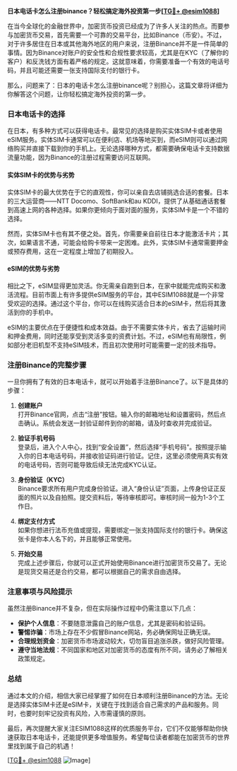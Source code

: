 **日本电话卡怎么注册binance？轻松搞定海外投资第一步[[TG💪+ @esim1088](https://t.me/s/esim1088)]**

在当今全球化的金融世界中，加密货币投资已经成为了许多人关注的热点。而要参与加密货币交易，首先需要一个可靠的交易平台，比如Binance（币安）。不过，对于许多居住在日本或其他海外地区的用户来说，注册Binance并不是一件简单的事情。因为Binance对账户的安全性和合规性要求较高，尤其是在KYC（了解你的客户）和反洗钱方面有着严格的规定。这就意味着，你需要准备一个有效的电话号码，并且可能还需要一张支持国际支付的银行卡。

那么，问题来了：日本的电话卡怎么注册binance呢？别担心，这篇文章将详细为你解答这个问题，让你轻松搞定海外投资的第一步。

### 日本电话卡的选择

在日本，有多种方式可以获得电话卡。最常见的选择是购买实体SIM卡或者使用eSIM服务。实体SIM卡通常可以在便利店、机场等地买到，而eSIM则可以通过网络购买并直接下载到你的手机上。无论选择哪种方式，都需要确保电话卡支持数据流量功能，因为Binance的注册过程需要访问互联网。

#### 实体SIM卡的优势与劣势

实体SIM卡的最大优势在于它的直观性，你可以亲自去店铺挑选合适的套餐。日本的三大运营商——NTT Docomo、SoftBank和au KDDI，提供了从基础通话套餐到高速上网的各种选择。如果你更倾向于面对面的服务，实体SIM卡是一个不错的选择。

然而，实体SIM卡也有其不便之处。首先，你需要亲自前往日本才能激活卡片；其次，如果语言不通，可能会给购卡带来一定困难。此外，实体SIM卡通常需要押金或预存费用，这在一定程度上增加了初期投入。

#### eSIM的优势与劣势

相比之下，eSIM显得更加灵活。你无需亲自跑到日本，在家中就能完成购买和激活流程。目前市面上有许多提供eSIM服务的平台，其中ESIM1088就是一个非常受欢迎的选择。通过这个平台，你可以在线购买适合日本的eSIM卡，然后将其激活到你的手机中。

eSIM的主要优点在于便捷性和成本效益。由于不需要实体卡片，省去了运输时间和押金费用，同时还能享受到灵活多变的资费计划。不过，eSIM也有局限性，例如部分老旧机型不支持eSIM技术，而且初次使用时可能需要一定的技术指导。

### 注册Binance的完整步骤

一旦你拥有了有效的日本电话卡，就可以开始着手注册Binance了。以下是具体的步骤：

1. **创建账户**  
   打开Binance官网，点击“注册”按钮。输入你的邮箱地址和设置密码，然后点击确认。系统会发送一封验证邮件到你的邮箱，请及时查收并完成验证。

2. **验证手机号码**  
   登录后，进入个人中心，找到“安全设置”，然后选择“手机号码”。按照提示输入你的日本电话号码，并接收验证码进行验证。记住，这里必须使用真实有效的电话号码，否则可能导致后续无法完成KYC认证。

3. **身份验证（KYC）**  
   Binance要求所有用户完成身份验证。进入“身份认证”页面，上传身份证正反面的照片以及自拍照。提交资料后，等待审核即可。审核时间一般为1-3个工作日。

4. **绑定支付方式**  
   如果你想进行法币充值或提现，需要绑定一张支持国际支付的银行卡。确保这张卡是你本人名下的，并且能够正常使用。

5. **开始交易**  
   完成上述步骤后，你就可以正式开始使用Binance进行加密货币交易了。无论是现货交易还是合约交易，都可以根据自己的需求自由选择。

### 注意事项与风险提示

虽然注册Binance并不复杂，但在实际操作过程中仍需注意以下几点：

- **保护个人信息**：不要随意泄露自己的账户信息，尤其是密码和验证码。
- **警惕诈骗**：市场上存在不少假冒Binance网站，务必确保网址正确无误。
- **合理规划资金**：加密货币市场波动较大，切勿盲目追涨杀跌，做好风险管理。
- **遵守当地法规**：不同国家和地区对加密货币的态度有所不同，请务必了解相关政策规定。

### 总结

通过本文的介绍，相信大家已经掌握了如何在日本顺利注册Binance的方法。无论是选择实体SIM卡还是eSIM卡，关键在于找到适合自己需求的产品和服务。同时，也要时刻牢记投资有风险，入市需谨慎的原则。

最后，再次提醒大家关注ESIM1088这样的优质服务平台，它们不仅能够帮助你快速获取日本电话卡，还能提供更多增值服务。希望每位读者都能在加密货币的世界里找到属于自己的机遇！

[[TG💪+ @esim1088](https://t.me/s/esim1088) ![Image](https://i.postimg.cc/4NQfJmqS/Snipaste-2025-05-13-00-14-12.png)]